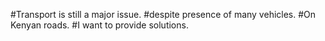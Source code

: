 #Transport is still a major issue.
#despite presence of many vehicles.
#On Kenyan roads.
#I want to provide solutions.
